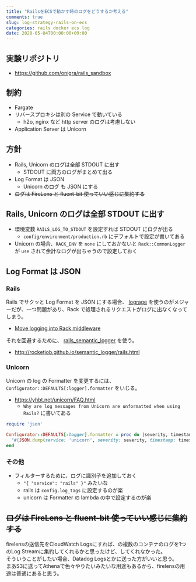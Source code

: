 ```yaml
---
title: "RailsをECSで動かす時のログをどうするか考える"
comments: true
slug: log-strategy-rails-on-ecs
categories: rails docker ecs log
date: 2020-05-04T00:00:00+09:00
---
```


## 実験リポジトリ

- https://github.com/onigra/rails_sandbox

## 制約

- Fargate
- リバースプロキシは別の Service で動いている
  - h2o, nginx など http server のログは考慮しない
- Application Server は Unicorn

## 方針

- Rails, Unicorn のログは全部 STDOUT に出す
  - STDOUT に両方のログがまとめて出る
- Log Format は JSON
  - Unicorn のログ も JSON にする
- ~~ログは FireLens と fluent-bit 使っていい感じに集約する~~

## Rails, Unicorn のログは全部 STDOUT に出す

- 環境変数 `RAILS_LOG_TO_STDOUT` を設定すれば STDOUT にログが出る
  - `config/environment/production.rb` にデフォルトで設定が書いてある
- Unicorn の場合、`RACK_ENV` を `none` にしておかないと `Rack::CommonLogger` が `use` されて余計なログが出ちゃうので設定しておく

## Log Format は JSON

### Rails

Rails でサクッと Log Format を JSON にする場合、 [lograge](https://github.com/roidrage/lograge) を使うのがメジャーだが、一つ問題があり、Rack で処理されるリクエストがログに出なくなってしまう。

- [Move logging into Rack middleware](https://github.com/roidrage/lograge/issues/48)

それを回避するために、 [rails_semantic_logger](https://github.com/rocketjob/rails_semantic_logger) を使う。

- http://rocketjob.github.io/semantic_logger/rails.html

### Unicorn

Unicorn の log の Formatter を変更するには、 `Configurator::DEFAULTS[:logger].formatter` をいじる。

- https://yhbt.net/unicorn/FAQ.html
  - `Why are log messages from Unicorn are unformatted when using Rails?` に書いてある

```ruby
require 'json'

Configurator::DEFAULTS[:logger].formatter = proc do |severity, timestamp, progname, msg|
  "#{JSON.dump(service: 'unicorn', severity: severity, timestamp: timestamp, progname: progname, msg: msg)}\n"
end
```

### その他

- フィルターするために、ログに識別子を追加しておく
  - `"{ "service": "rails" }"` みたいな
  - rails は `config.log_tags` に設定するのが楽
  - unicorn は Formatter の lambda の中で設定するのが楽

## ~~ログは FireLens と fluent-bit 使っていい感じに集約する~~

firelensの送信先をCloudWatch Logsにすれば、の複数のコンテナのログを1つのLog Streamに集約してくれるかと思ったけど、してくれなかった。  
そういうことがしたい場合、Datadog Logsとかに送った方がいいと思う。  
まあS3に送ってAthenaで色々やりたいみたいな用途もあるから、firelensの用途は普通にあると思う。
